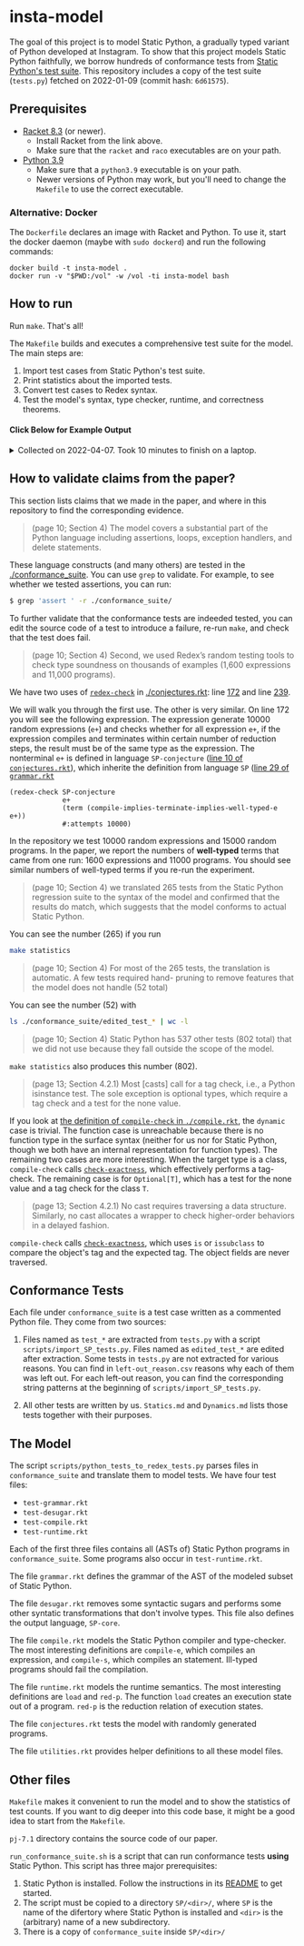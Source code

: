 # insta-model

The goal of this project is to model Static Python, a gradually typed variant
of Python developed at Instagram. To show that this project models Static
Python faithfully, we borrow hundreds of conformance tests from [Static
Python's test
suite](https://github.com/facebookincubator/cinder/blob/cinder/3.8/Lib/test/test_compiler/test_static/tests.py).
This repository includes a copy of the test suite (`tests.py`) fetched on
2022-01-09 (commit hash: `6d61575`).

## Prerequisites

- [Racket 8.3](https://download.racket-lang.org/racket-v8.3.html) (or newer).
  * Install Racket from the link above.
  * Make sure that the `racket` and `raco` executables are on your path.
- [Python 3.9](https://www.python.org/downloads/release/python-390/)
  * Make sure that a `python3.9` executable is on your path.
  * Newer versions of Python may work, but you'll need to change the `Makefile`
    to use the correct executable.

### Alternative: Docker

The `Dockerfile` declares an image with Racket and Python.
To use it, start the docker daemon (maybe with `sudo dockerd`) and run the
following commands:

```
docker build -t insta-model .
docker run -v "$PWD:/vol" -w /vol -ti insta-model bash
```


## How to run

Run `make`. That's all!

The `Makefile` builds and executes a comprehensive test suite for the model.
The main steps are:

 1. Import test cases from Static Python's test suite.
 2. Print statistics about the imported tests.
 3. Convert test cases to Redex syntax.
 4. Test the model's syntax, type checker, runtime, and correctness theorems.


#### Click Below for Example Output

<details><summary>Collected on 2022-04-07. Took 10 minutes to finish on a
laptop.</summary>

<pre>
echo "Importing tests from Static Python's test suite."
Importing tests from Static Python's test suite.
rm -f ./skipped_tests/*
rm -f ./conformance_suite/test_*
python3.9 ./scripts/import_SP_tests.py
bash scripts/stat.sh
-      537 skipped tests (from the .csv)
-      265 used tests (counting all ./conformance_suite/*test_*)
- 802 actual total (adding the previous two numbers)
-      802 expected total (counting all 'def test_' in tests.py)
echo "Translating Python files to tests of the model."
Translating Python files to tests of the model.
python3.9 ./scripts/python_tests_to_redex_tests.py > /dev/null
echo "Testing the model." && \
	echo "Testing the grammar." && \
	racket ./test-grammar.rkt && \
	echo "Testing the desugaring process." && \
	racket ./test-desugar.rkt && \
	echo "Testing the compiler and the type-checker." && \
	racket ./test-compile.rkt && \
	echo "Testing the runtime. This may take several minutes." && \
	racket ./test-runtime.rkt && \
	echo "Testing the soundness property with random programs. This will take even longer." && \
	racket ./conjectures.rkt
Testing the model.
Testing the grammar.
Testing the desugaring process.
Testing the compiler and the type-checker.
Testing the runtime. This may take several minutes.
Testing the soundness property with random programs. This will take even longer.
redex-check: /Users/ben/code/postdoc/kc/insta/insta-model/conjectures.rkt:172
no counterexamples in 10000 attempts
found 1742 well-typed expressions.
1343 of them reduce to a value of the expected type.
399 of them reduce to an error.
0 of them don't reduce to a value within the step limit.
redex-check: /Users/ben/code/postdoc/kc/insta/insta-model/conjectures.rkt:239
no counterexamples in 15000 attempts
found 1725 well-typed programs.
1701 of them terminate.
24 of them don't terminate within the step limit.
</pre>

_Note:_ the number of well-typed terms that reduce to a value may change
slightly across runs.
We conjecture that the variation is due to Redex's algorithm for generating
terms (despite the fact that
[we seed the Racket RNG](https://github.com/brownplt/insta-model/blob/main/conjectures.rkt#L8)
beforehand). We are looking into it!

</details>

## How to validate claims from the paper?

This section lists claims that we made in the paper, and where in this
repository to find the corresponding evidence.

> (page 10; Section 4) The model covers a substantial part of the Python
> language including assertions, loops, exception handlers, and delete
> statements.

These language constructs (and many others) are tested in the
[./conformance_suite](./conformance_suite). You can use `grep` to validate. For
example, to see whether we tested assertions, you can run:

```bash
$ grep 'assert ' -r ./conformance_suite/
```

To further validate that the conformance tests are indeeded tested, you can
edit the source code of a test to introduce a failure, re-run `make`, and check
that the test does fail.

> (page 10; Section 4) Second, we used Redex’s random testing tools to check
> type soundness on thousands of examples (1,600 expressions and 11,000
> programs).

We have two uses of
[`redex-check`](https://docs.racket-lang.org/redex/reference.html#%28form._%28%28lib._redex%2Freduction-semantics..rkt%29._redex-check%29%29)
in [./conjectures.rkt](./conjectures.rkt): line
[172](https://github.com/brownplt/insta-model/blob/main/conjectures.rkt#L172)
and line
[239](https://github.com/brownplt/insta-model/blob/main/conjectures.rkt#L239).

We will walk you through the first use. The other is very similar. On line 172
you will see the following expression. The expression generate 10000 random
expressions (`e+`) and checks whether for all expression `e+`, if the
expression compiles and terminates within certain number of reduction steps,
the result must be of the same type as the expression. The nonterminal `e+` is
defined in language `SP-conjecture` ([line 10 of
`conjectures.rkt`](https://github.com/brownplt/insta-model/blob/main/conjectures.rkt#L10)),
which inherite the definition from language `SP` ([line 29 of
`grammar.rkt`](https://github.com/brownplt/insta-model/blob/main/grammar.rkt#L29)

```racket
(redex-check SP-conjecture
             e+
             (term (compile-implies-terminate-implies-well-typed-e e+))
             #:attempts 10000)
```

In the repository we test 10000 random expressions and 15000 random programs.
In the paper, we report the numbers of **well-typed** terms that came from one
run: 1600 expressions and 11000 programs. You should see similar numbers of
well-typed terms if you re-run the experiment.

> (page 10; Section 4) we translated 265 tests from the Static Python
> regression suite to the syntax of the model and confirmed that the results do
> match, which suggests that the model conforms to actual Static Python.

You can see the number (265) if you run 

```bash
make statistics
```

> (page 10; Section 4) For most of the 265 tests, the translation is automatic.
> A few tests required hand- pruning to remove features that the model does not
> handle (52 total)

You can see the number (52) with 

```bash
ls ./conformance_suite/edited_test_* | wc -l
```

> (page 10; Section 4) Static Python has 537 other tests (802 total) that we
> did not use because they fall outside the scope of the model.

`make statistics` also produces this number (802).

> (page 13; Section 4.2.1) Most [casts] call for a tag check, i.e., a Python
> isinstance test. The sole exception is optional types, which require a tag
> check and a test for the none value.

If you look at [the definition of `compile-check` in
`./compile.rkt`](https://github.com/brownplt/insta-model/blob/main/compile.rkt#L1225),
the `dynamic` case is trivial. The function case is unreachable because there
is no function type in the surface syntax (neither for us nor for Static
Python, though we both have an internal representation for function types). The
remaining two cases are more interesting. When the target type is a class,
`compile-check` calls
[`check-exactness`](https://github.com/brownplt/insta-model/blob/main/compile.rkt#L1244),
which effectively performs a tag-check. The remaining case is for
`Optional[T]`, which has a test for the none value and a tag check for the
class `T`.

> (page 13; Section 4.2.1) No cast requires traversing a data structure.
> Similarly, no cast allocates a wrapper to check higher-order behaviors in a
> delayed fashion.

`compile-check` calls
[`check-exactness`](https://github.com/brownplt/insta-model/blob/main/compile.rkt#L1244),
which uses `is` or `issubclass` to compare the object's tag and the expected
tag. The object fields are never traversed.

## Conformance Tests

Each file under `conformance_suite` is a test case written as a commented
Python file. They come from two sources:

  1. Files named as `test_*` are extracted from `tests.py` with a script
     `scripts/import_SP_tests.py`. Files named as `edited_test_*` are edited
     after extraction. Some tests in `tests.py` are not extracted for various
     reasons. You can find in `left-out_reason.csv` reasons why each of them
     was left out. For each left-out reason, you can find the corresponding
     string patterns at the beginning of `scripts/import_SP_tests.py`.

  2. All other tests are written by us. `Statics.md` and `Dynamics.md` lists
     those tests together with their purposes.

## The Model

The script `scripts/python_tests_to_redex_tests.py` parses files in
`conformance_suite` and translate them to model tests. We have four test files:

- `test-grammar.rkt`
- `test-desugar.rkt`
- `test-compile.rkt`
- `test-runtime.rkt`

Each of the first three files contains all (ASTs of) Static Python programs in
`conformance_suite`. Some programs also occur in `test-runtime.rkt`.

The file `grammar.rkt` defines the grammar of the AST of the modeled subset of
Static Python.

The file `desugar.rkt` removes some syntactic sugars and performs some other
syntatic transformations that don't involve types. This file also defines the
output language, `SP-core`.

The file `compile.rkt` models the Static Python compiler and type-checker. The
most interesting definitions are `compile-e`, which compiles an expression, and
`compile-s`, which compiles an statement. Ill-typed programs should fail the
compilation.

The file `runtime.rkt` models the runtime semantics. The most interesting
definitions are `load` and `red-p`. The function `load` creates an execution
state out of a program. `red-p` is the reduction relation of execution states.

The file `conjectures.rkt` tests the model with randomly generated programs.

The file `utilities.rkt` provides helper definitions to all these model files.

## Other files

`Makefile` makes it convenient to run the model and to show the statistics of
test counts. If you want to dig deeper into this code base, it might be a good
idea to start from the `Makefile`.

`pj-7.1` directory contains the source code of our paper.

`run_conformance_suite.sh` is a script that can run conformance tests **using**
Static Python. This script has three major prerequisites:

 1. Static Python is installed. Follow the instructions in its
    [README](https://github.com/facebookincubator/cinder) to get started.
 2. The script must be copied to a directory `SP/<dir>/`, where `SP` is the
    name of the difertory where Static Python is installed and `<dir>` is the
    (arbitrary) name of a new subdirectory.
 3. There is a copy of `conformance_suite` inside `SP/<dir>/`


